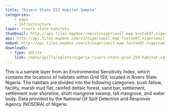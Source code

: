 ```yaml
---
title: "Rivers State ESI Habitat Sample"
categories: 
    - maps
    - Infrastructure
layer: rivers-state-habitats
thumbnail: http://api.tiles.mapbox.com/v3/nigeriaoil.map-5ustxk97,nigeriaoil.rivers-state-habitats/7/66/61.png
api: http://api.tiles.mapbox.com/v3/nigeriaoil.map-7ustxk97,nigeriaoil.rivers-state-habitats.jsonp
embed: http://api.tiles.mapbox.com/v3/nigeriaoil.map-7ustxk97,nigeriaoil.rivers-state-habitats.html
downloads:
  - type: SQLite
    link: /data/spills/sqlite/nigeria-rivers-state-grid-159-habitat.sqlite
---
```

<p>This is a sample layer from an Environmental Sensitivity Index, which contains the locations of habitats within Grid 159, located in Rivers State Nigeria. The habitats are divided into the following categories: bush fallow, facility, marsh mud flat, rainfed deltaic forest, sand bar, settlement, settlement over shoreline, short mangrove swamp, tall mangrove, and water body. Data provided by the National Oil Spill Detection and Response Agency (NOSDRA) of Nigeria.</p>
